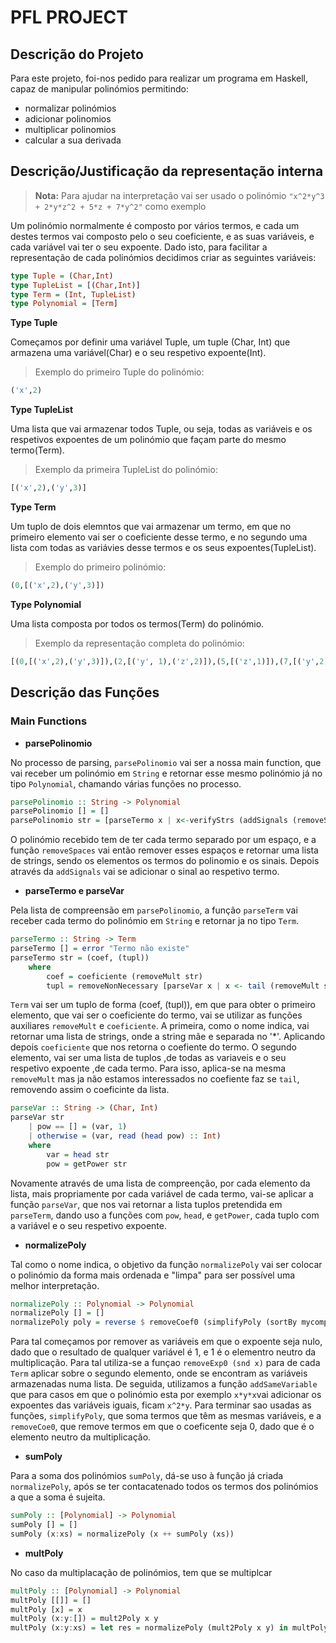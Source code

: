# **PFL PROJECT** 


## **Descrição do Projeto**

Para este projeto, foi-nos pedido para realizar um programa em Haskell, capaz de manipular polinómios permitindo:
 - normalizar polinómios
 - adicionar polinomios 
 - multiplicar polinomios
 - calcular a sua derivada 
 
## **Descrição/Justificação da representação interna**

> **Nota:** Para ajudar na interpretação vai ser usado o polinómio `"x^2*y^3 + 2*y*z^2 + 5*z + 7*y^2"` como exemplo

Um polinómio normalmente é composto por vários termos, e cada um destes termos vai composto pelo o seu coeficiente, e as suas variáveis, e cada variável vai ter o seu expoente.
Dado isto, para facilitar a representação de cada polinómios decidimos criar as seguintes variáveis:

```haskell
type Tuple = (Char,Int)
type TupleList = [(Char,Int)]
type Term = (Int, TupleList)
type Polynomial = [Term]
```

**Type Tuple**

Começamos por definir uma variável Tuple, um tuple (Char, Int) que armazena uma variável(Char) e o seu respetivo expoente(Int). 
> Exemplo do primeiro Tuple do polinómio:
```haskell
('x',2) 
```
**Type TupleList**

Uma lista que vai armazenar todos Tuple, ou seja, todas as variáveis e os respetivos expoentes de um polinómio que façam parte do mesmo termo(Term).
> Exemplo da primeira TupleList do polinómio:
```haskell
[('x',2),('y',3)]
```
**Type Term**

Um tuplo de dois elemntos que vai armazenar um termo, em que no primeiro elemento vai ser o coeficiente desse termo, e no segundo uma lista com todas as variávies desse termos e os seus expoentes(TupleList).
> Exemplo do primeiro polinómio:
```haskell
(0,[('x',2),('y',3)])
```

**Type Polynomial**

Uma lista composta por todos os termos(Term) do polinómio.
> Exemplo da representação completa do polinómio:
```haskell
[(0,[('x',2),('y',3)]),(2,[('y', 1),('z',2)]),(5,[('z',1)]),(7,[('y',2)])]
```

## **Descrição das Funções**

### **Main Functions**

- **parsePolinomio**

No processo de parsing, `parsePolinomio` vai ser a nossa main function, que vai receber um polinómio em `String` e retornar esse mesmo polinómio já no tipo `Polynomial`, chamando várias funções no processo.

```haskell
parsePolinomio :: String -> Polynomial
parsePolinomio [] = []
parsePolinomio str = [parseTermo x | x<-verifyStrs (addSignals (removeSpaces str))]
```

O polinómio recebido tem de ter cada termo separado por um espaço, e a função `removeSpaces` vai então remover esses espaços e retornar uma lista de strings, sendo os elementos os termos do polinomio e os sinais. Depois através da `addSignals` vai se adicionar o sinal ao respetivo termo. 


- **parseTermo e parseVar**

Pela lista de compreensão em `parsePolinomio`, a função `parseTerm` vai receber cada termo do polinómio em `String` e retornar ja no tipo `Term`.

```haskell
parseTermo :: String -> Term
parseTermo [] = error "Termo não existe"
parseTermo str = (coef, (tupl))
    where
        coef = coeficiente (removeMult str)
        tupl = removeNonNecessary [parseVar x | x <- tail (removeMult str)]

```

`Term` vai ser um tuplo de forma (coef, (tupl)), em que para obter o primeiro elemento, que vai ser o coeficiente do termo,  vai se utilizar as funções auxiliares `removeMult` e `coeficiente`. A primeira, como o nome indica, vai retornar uma lista de strings, onde a string mãe e separada no '*'. Aplicando depois `coeficiente` que nos retorna o coefiente do termo.
O segundo elemento, vai ser uma lista de tuplos ,de todas as variaveis e o seu respetivo expoente ,de cada termo. Para isso, aplica-se na mesma `removeMult` mas ja não estamos interessados no coefiente faz se `tail`, removendo assim o coeficinte da lista.

```haskell
parseVar :: String -> (Char, Int)
parseVar str
    | pow == [] = (var, 1)
    | otherwise = (var, read (head pow) :: Int)
    where
        var = head str
        pow = getPower str
```

Novamente através de uma lista de compreenção, por cada elemento da lista, mais propriamente por cada variável de cada termo, vai-se aplicar a função `parseVar`, que nos vai retornar a lista tuplos pretendida em `parseTerm`, dando uso a funções com `pow`, `head`, e `getPower`, cada tuplo com a variável e o seu respetivo expoente.
 
- **normalizePoly**

Tal como o nome indica, o objetivo da função `normalizePoly` vai ser colocar o polinómio da forma mais ordenada e "limpa" para ser possível uma melhor interpretação.

```haskell
normalizePoly :: Polynomial -> Polynomial
normalizePoly [] = []
normalizePoly poly = reverse $ removeCoef0 (simplifyPoly (sortBy mycompare ([(fst x,addSameVariable (myisort((removeExp0 (snd x)))))  | x<-poly])))
```

Para tal começamos por remover as variáveis em que o expoente seja nulo, dado que o resultado de qualquer variável é 1, e 1 é o elementro neutro da multiplicação. Para tal utiliza-se a funçao `removeExp0 (snd x)` para de cada `Term` aplicar sobre o segundo elemento, onde se encontram as variáveis armazenadas numa lista. De seguida, utilizamos a função `addSameVariable` que para casos em que o polinómio esta por exemplo `x*y*x`vai adicionar os expoentes das variáveis iguais, ficam `x^2*y`. Para terminar sao usadas as funções, `simplifyPoly`, que soma termos que têm as mesmas variáveis, e a `removeCoe0`, que remove termos em que o coeficente seja 0, dado que é o elemento neutro da multiplicação.

- **sumPoly**

Para a soma dos polinómios `sumPoly`, dá-se uso à função já criada `normalizePoly`, após se ter contacatenado todos os termos dos polinómios a que a soma é sujeita.

```haskell
sumPoly :: [Polynomial] -> Polynomial
sumPoly [] = []
sumPoly (x:xs) = normalizePoly (x ++ sumPoly (xs))
```

- **multPoly**

No caso da multiplacação de polinómios, tem que se multiplcar 

```haskell
multPoly :: [Polynomial] -> Polynomial
multPoly [[]] = []
multPoly [x] = x
multPoly (x:y:[]) = mult2Poly x y
multPoly (x:y:xs) = let res = normalizePoly (mult2Poly x y) in multPoly (res:xs)
```









